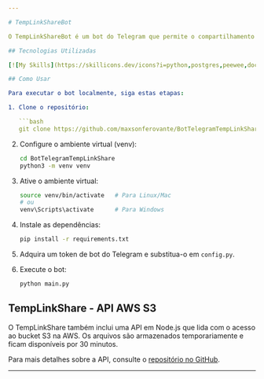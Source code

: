 ```yaml
---

# TempLinkShareBot

O TempLinkShareBot é um bot do Telegram que permite o compartilhamento seguro e temporário de arquivos através de links. Faça upload de arquivos e obtenha links de download com tempo de expiração. Ideal para compartilhar arquivos sensíveis, garantindo acesso restrito e temporário.

## Tecnologias Utilizadas 

[![My Skills](https://skillicons.dev/icons?i=python,postgres,peewee,docker,aws,git,github, telegram)](https://skillicons.dev)

## Como Usar

Para executar o bot localmente, siga estas etapas:

1. Clone o repositório:

   ```bash
   git clone https://github.com/maxsonferovante/BotTelegramTempLinkShare.git
   ```

2. Configure o ambiente virtual (venv):

   ```bash
   cd BotTelegramTempLinkShare
   python3 -m venv venv
   ```

3. Ative o ambiente virtual:

   ```bash
   source venv/bin/activate   # Para Linux/Mac
   # ou
   venv\Scripts\activate      # Para Windows
   ```

4. Instale as dependências:

   ```bash
   pip install -r requirements.txt
   ```

5. Adquira um token de bot do Telegram e substitua-o em `config.py`.

6. Execute o bot:

   ```bash
   python main.py
   ```


## TempLinkShare - API AWS S3

O TempLinkShare também inclui uma API em Node.js que lida com o acesso ao bucket S3 na AWS. Os arquivos são armazenados temporariamente e ficam disponíveis por 30 minutos.

Para mais detalhes sobre a API, consulte o [repositório no GitHub](https://github.com/maxsonferovante/TempLinkShare).

---
```

